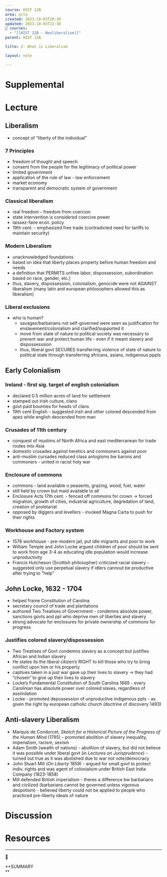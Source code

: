 ```yaml
---
course: HIST 12B
area: ucla
created: 2023-10-03T20:38
updated: 2023-10-03T22:30
📕 courses:
  - "[[HIST 12B - Neoliberalism]]"
parent: HIST 12B

title: 2- What is Liberalism

layout: note

---
```

# Supplemental

# Lecture

## Liberalism

- concept of “liberty of the individual”

### 7 Principles

- freedom of thought and speech
- consent from the people for the legitimacy of political power
- limited government
- application of the rule of law - law enforcement
- market economy
- transparent and democratic system of government

### Classical liberalism

- real freedom - freedom from coercion
- state intervention is considered coercive power
- laissez-faire econ. policy
- 19th cent. - emphasized free trade (contradicted need for tariffs to maintain security)

### Modern Liberalism

- unacknowledged foundations
- based on idea that liberty places property before human freedom and needs
- a definition that PERMITS unfree labor, dispossession, subordination based on race, gender, etc.]
- thus, slavery, dispossession, colonialism, genocide were not AGAINST liberalism (many latin and european philosophers allowed this as liberalism)

### Liberal exclusions

- who is human?
    - savages/barbarians not self-governed were seen as justification for enslavement/colonialism and clarified/supported it
    - move from state of nature to political society was necessary to prevent war and protect human life - even if it meant slavery and dispossesssion
    - thus, liberal govt SECURES transferring violence of state of nature to political state through transferring africans, asians, indigenous pppls

## Early Colonialism

### Ireland - first sig. target of english colonialism

- declared 0.5 million acres of land for settlement
- stamped out irish culture, clans
- govt paid bounties for heads of clans
- 19th cent English - suggested irish and other colored descended from apes while english descended from man

### Crusades of 11th century

- conquest of muslims of North Africa and east mediterranean for trade routes into Asia
- domestic crusades against heretics and commoners against poor
- anti-muslim cursades reduced class antogisms bw barons and commoners - united in racist holy war

### Enclosure of commons

- commons - land available o peasents, grazing, wood, fuel, water
- still held by crown but maid available to all
- Enclosure Acts 17th cent. - fenced off commons for crown → forced migration, growth of cities, industrial agriculture, degredation of land, creation of proletariat
- opposed by diggers and levellers - invoked Magna Carta to push for their rights

### Workhouse and Factory system

- 1576 workhouse - pre-modern jail, put idle migrants and poor to work
- William Temple and John Locke argued children of poor should be sent to work from age 3-4 as educating idle population would increase unproductivity
- Francis Hutcheson (Scottish philosopher) criticized racial slavery - suggested only use perpetual slavery if idlers cannout be productive after trying to “help”

## John Locke, 1632 - 1704

- helped frame Constitution of Carolina
- secretary council of trade and plantations
- authored Two Treatises of Government - condemns absolute power, sanctions govts and ppl who deprive men of liberties and slavery
- strong advocate for enclosures for private ownership of commons for progress

### Justifies colored slavery/dispossession

- Two Treatises of Govt condemns slavery as a concept but justifies African and Indian slavery
- He states its the liberal citizen’s RIGHT to kill those who try to bring conflict upon him or his property
- captives taken in a just war gave up their lives to slavery → they had “chosen” to give up their lives to slavery
- Locke’s Fundamental Constitution of South Carolina 1669 - every Carolinian has absolute power over colored slaves, regardless of assimilation
- Locke - promoted depossession of unproductive indigenous ppls - as given the right by european catholic church (doctrine of discovery 1493)

  

## Anti-slavery Liberalism

- Marquis de Condorcet, _Sketch for a Historical Picture of the Progress of the Human Mind_ (1795) - promoted abolition of slavery inequality, imperialism, racism, sexism
- Adam Smith (wealth of nations) - abolition of slavery, but did not believe it was possible under liberal govt (in _Lectures on Jurisprudence_) - turned out true as it was abolished due to war not vote/democracy
- John Stuart Mill (_On Liberty_ 1859) - argued for small govt to protect indiv. rights and was agent of colonialsim under British East India Company (1823-1858)
- Mill defended British imperialism - theres a difference bw barbarians and civilized (barbarians cannot be governed unless vigorous despotism) - believed liberty could not be applied to people who practiced pre-liberty ideals of nature

# Discussion

# Resources

---

[](https://www.notion.soundefined)

📌

**SUMMARY  
**